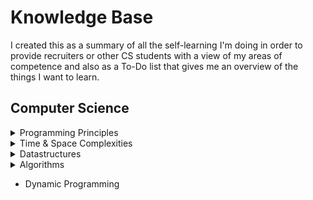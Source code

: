 # Knowledge Base
I created this as a summary of all the self-learning I'm doing in order to provide recruiters or other CS students with a view of my areas of competence and also as a To-Do list that gives me an overview of the things I want to learn.

## Computer Science

<details>
  <summary>Programming Principles</summary>
  
  * SOLID Principles
  * DRY / AHA
  * Design Patterns
  * Twelve Factor App
  
</details>

<details>
  <summary>Time & Space Complexities</summary>
  
  * Big O
  * Amortized cost
  
</details>

<details>
  <summary>Datastructures</summary>
  
  * Arrays
  * Linked Lists
  * Stacks and Queues
  * Binary Trees
  * Hash Tables
  * Heaps
  
</details>

<details>
  <summary>Algorithms</summary>
  
  * Binary Search
  * Knuth Shuffle
  * Selection Sort
  * Insertion Sort
  * Merge Sort
  * Quick Sort
  
</details>

  * Dynamic Programming

